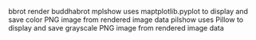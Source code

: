 bbrot       render buddhabrot
mplshow     uses maptplotlib.pyplot to display and save color PNG image from rendered image data
pilshow     uses Pillow to display and save grayscale PNG image from rendered image data
